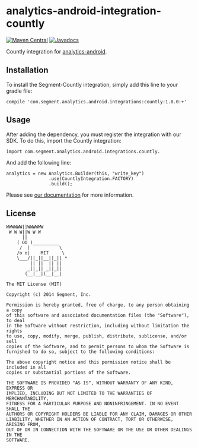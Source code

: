 analytics-android-integration-countly
=======================================

[![Maven Central](https://maven-badges.herokuapp.com/maven-central/com.segment.analytics.android.integrations/countly/badge.svg)](https://maven-badges.herokuapp.com/maven-central/com.segment.analytics.android.integrations/countly)
[![Javadocs](http://javadoc-badge.appspot.com/com.segment.analytics.android.integrations/countly.svg?label=javadoc)](http://javadoc-badge.appspot.com/com.segment.analytics.android.integrations/countly)

Countly integration for [analytics-android](https://github.com/segmentio/analytics-android).

## Installation

To install the Segment-Countly integration, simply add this line to your gradle file:

```
compile 'com.segment.analytics.android.integrations:countly:1.0.0:+'
```

## Usage

After adding the dependency, you must register the integration with our SDK.  To do this, import the Countly integration:


```
import com.segment.analytics.android.integrations.countly.
```

And add the following line:

```
analytics = new Analytics.Builder(this, "write_key")
                .use(CountlyIntegration.FACTORY)
                .build();
```

Please see [our documentation](https://segment.com/docs/integrations/countly/) for more information.

## License

```
WWWWWW||WWWWWW
 W W W||W W W
      ||
    ( OO )__________
     /  |           \
    /o o|    MIT     \
    \___/||_||__||_|| *
         || ||  || ||
        _||_|| _||_||
       (__|__|(__|__|

The MIT License (MIT)

Copyright (c) 2014 Segment, Inc.

Permission is hereby granted, free of charge, to any person obtaining a copy
of this software and associated documentation files (the "Software"), to deal
in the Software without restriction, including without limitation the rights
to use, copy, modify, merge, publish, distribute, sublicense, and/or sell
copies of the Software, and to permit persons to whom the Software is
furnished to do so, subject to the following conditions:

The above copyright notice and this permission notice shall be included in all
copies or substantial portions of the Software.

THE SOFTWARE IS PROVIDED "AS IS", WITHOUT WARRANTY OF ANY KIND, EXPRESS OR
IMPLIED, INCLUDING BUT NOT LIMITED TO THE WARRANTIES OF MERCHANTABILITY,
FITNESS FOR A PARTICULAR PURPOSE AND NONINFRINGEMENT. IN NO EVENT SHALL THE
AUTHORS OR COPYRIGHT HOLDERS BE LIABLE FOR ANY CLAIM, DAMAGES OR OTHER
LIABILITY, WHETHER IN AN ACTION OF CONTRACT, TORT OR OTHERWISE, ARISING FROM,
OUT OF OR IN CONNECTION WITH THE SOFTWARE OR THE USE OR OTHER DEALINGS IN THE
SOFTWARE.
```
